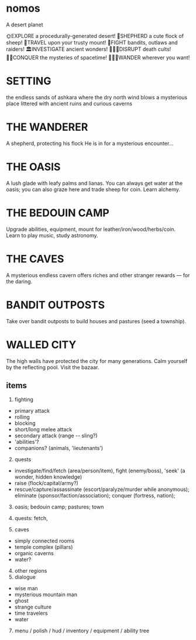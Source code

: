 # nomos

A desert planet

🌞EXPLORE a procedurally-generated desert! 
🐑SHEPHERD a cute flock of sheep!
🐫TRAVEL upon your trusty mount!
🤠FIGHT bandits, outlaws and raiders!
🏛INVESTIGATE ancient wonders!
🕵🏻‍♂️DISRUPT death cults!
🧞‍♂️CONQUER the mysteries of spacetime!
👳🏽‍♀️WANDER wherever you want!

# SETTING
the endless sands of ashkara
where the dry north wind blows
a mysterious place littered with ancient ruins and curious caverns

# THE WANDERER
A shepherd, protecting his flock
He is in for a mysterious encounter...

# THE OASIS
A lush glade with leafy palms and lianas. You can always get water at the oasis; you can also graze here and trade sheep for coin. Learn alchemy.

# THE BEDOUIN CAMP
Upgrade abilities, equipment, mount for leather/iron/wood/herbs/coin. Learn to play music, study astronomy.

# THE CAVES
A mysterious endless cavern offers riches and other stranger rewards — for the daring.

# BANDIT OUTPOSTS
Take over bandit outposts to build houses and pastures (seed a township).

# WALLED CITY
The high walls have protected the city for many generations. Calm yourself by the reflecting pool. Visit the bazaar.


## items

1. fighting
  - primary attack 
  - rolling
  - blocking
  - short/long melee attack
  - secondary attack (range -- sling?)
  - 'abilities'?
  - companions? (animals, 'lieutenants')

2. quests
 - investigate/find/fetch (area/person/item), fight (enemy/boss), 'seek' (a wonder, hidden knowledge)
 - raise (flock/capital/army?)
 - rescue/capture/assassinate (escort/paralyze/murder while anonymous); eliminate (sponsor/faction/association); conquer (fortress, nation); 

3. oasis; bedouin camp; pastures; town

5. quests: fetch, 
3. caves
  - simply connected rooms
  - temple complex (pillars)
  - organic caverns
  - water?
4. other regions
5. dialogue
  - wise man
  - mysterious mountain man
  - ghost
  - strange culture
  - time travelers
  - water
7. menu / polish / hud / inventory / equipment / ability tree
